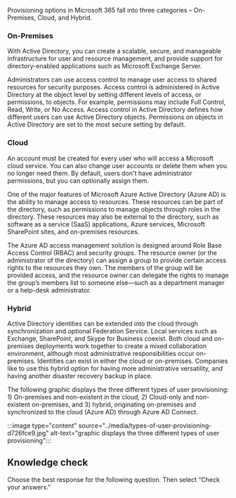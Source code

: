 Provisioning options in Microsoft 365 fall into three categories – On-Premises, Cloud, and Hybrid.

### On-Premises

With Active Directory, you can create a scalable, secure, and manageable infrastructure for user and resource management, and provide support for directory-enabled applications such as Microsoft Exchange Server.

Administrators can use access control to manage user access to shared resources for security purposes. Access control is administered in Active Directory at the object level by setting different levels of access, or permissions, to objects. For example, permissions may include Full Control, Read, Write, or No Access. Access control in Active Directory defines how different users can use Active Directory objects. Permissions on objects in Active Directory are set to the most secure setting by default.

### Cloud

An account must be created for every user who will access a Microsoft cloud service. You can also change user accounts or delete them when you no longer need them. By default, users don't have administrator permissions, but you can optionally assign them.

One of the major features of Microsoft Azure Active Directory (Azure AD) is the ability to manage access to resources. These resources can be part of the directory, such as permissions to manage objects through roles in the directory. These resources may also be external to the directory, such as software as a service (SaaS) applications, Azure services, Microsoft SharePoint sites, and on-premises resources.

The Azure AD access management solution is designed around Role Base Access Control (RBAC) and security groups. The resource owner (or the administrator of the directory) can assign a group to provide certain access rights to the resources they own. The members of the group will be provided access, and the resource owner can delegate the rights to manage the group’s members list to someone else—such as a department manager or a help-desk administrator.

### Hybrid

Active Directory identities can be extended into the cloud through synchronization and optional Federation Service. Local services such as Exchange, SharePoint, and Skype for Business coexist. Both cloud and on-premises deployments work together to create a mixed collaboration environment, although most administrative responsibilities occur on-premises. Identities can exist in either the cloud or on-premises. Companies like to use this hybrid option for having more administrative versatility, and having another disaster recovery backup in place.

The following graphic displays the three different types of user provisioning: 1) On-premises and non-existent in the cloud, 2) Cloud-only and non-existent on-premises, and 3) hybrid, originating on-premises and synchronized to the cloud (Azure AD) through Azure AD Connect.

:::image type="content" source="../media/types-of-user-provisioning-d726fce9.jpg" alt-text="graphic displays the three different types of user provisioning":::


## Knowledge check

Choose the best response for the following question. Then select “Check your answers.”